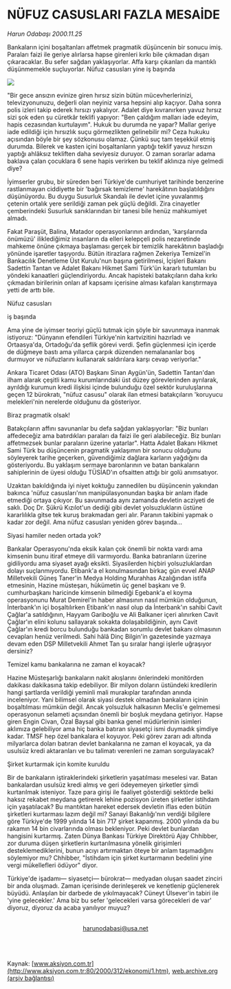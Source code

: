 # NÜFUZ CASUSLARI FAZLA MESAİDE

*Harun Odabaşı 2000.11.25*

<div>
 <p class="spot">
  Bankaların içini boşaltanları affetmek pragmatik düşüncenin bir sonucu  imiş. Paraları faizi ile geriye alırlarsa hapse girenleri kırkı bile çıkmadan  dışarı çıkaracaklar. Bu sefer sağdan yaklaşıyorlar. Affa karşı çıkanları da  mantıklı düşünmemekle suçluyorlar. Nüfuz casusları yine iş başında
 </p>
 <p class="metin">
 </p>
 <img border="0" src="/web/20020528191456im_/http://www.aksiyon.com.tr/2000/312/resimler/Nüfuz.jpg"/>
 <p class="metin">
  "Bir gece ansızın evinize giren hırsız sizin bütün mücevherlerinizi, televizyonunuzu, değerli olan neyiniz varsa hepsini alıp kaçıyor. Daha sonra polis izleri takip ederek hırsızı yakalıyor. Adalet diye kıvranırken yavuz hırsız sizi şok eden şu cüretkâr teklifi yapıyor: "Ben çaldığım malları iade edeyim, hapis cezasından kurtulayım". Hukuk bu durumda ne yapar? Mallar geriye iade edildiği için hırsızlık suçu görmezlikten gelinebilir mi? Ceza hukuku açısından böyle bir şey sözkonusu olamaz. Çünkü suç tam teşekkül etmiş durumda. Bilerek ve kasten içini boşaltanların yaptığı teklif yavuz hırsızın yaptığı ahlâksız tekliften daha seviyesiz duruyor. O zaman sorarlar adama baklava çalan çocuklara 6 sene hapis verirken bu teklif aklınıza niye gelmedi diye?
 </p>
 <p class="metin">
  İyimserler grubu, bir süreden beri Türkiye'de cumhuriyet tarihinde benzerine rastlanmayan ciddiyette bir 'bağırsak temizleme' harekâtının başlatıldığını düşünüyordu. Bu duygu Susurluk Skandalı ile devlet içine yuvalanmış çetenin ortalık yere serildiği zaman pek güçlü değildi. Zira cinayetler çemberindeki Susurluk sanıklarından bir tanesi bile henüz mahkumiyet almadı.
 </p>
 <p class="metin">
  Fakat Paraşüt, Balina, Matador operasyonlarının ardından, 'karşılarında önümüzü' iliklediğimiz insanların da elleri kelepçeli polis nezaretinde mahkeme önüne çıkmaya başlaması gerçek bir temizlik harekâtının başladığı yönünde işaretler taşıyordu. Bütün itirazlara rağmen Zekeriya Temizel'in Bankacılık Denetleme Üst Kurulu'nun başına getirilmesi, İçişleri Bakanı Sadettin Tantan ve Adalet Bakanı Hikmet Sami Türk'ün kararlı tutumları bu yöndeki kanaatleri güçlendiriyordu. Ancak hapisteki batakçıların daha kırkı çıkmadan birilerinin onları af kapsamı içerisine alması kafaları karıştırmaya yetti de arttı bile.
 </p>
 <p class="metin">
  Nüfuz casusları
 </p>
 <p class="metin">
  iş başında
 </p>
 <p class="metin">
  Ama yine de iyimser teoriyi güçlü tutmak için şöyle bir savunmaya inanmak istiyoruz: "Dünyanın efendileri Türkiye'nin kartvizitini hazırladı ve Ortaasya'da, Ortadoğu'da şeflik görevi verdi. Şefin güçlenmesi için içerde de düğmeye bastı ama yıllarca çarpık düzenden nemalananlar boş durmuyor ve nüfuzlarını kullanarak saldırılara karşı cevap veriyorlar."
 </p>
 <p class="metin">
  Ankara Ticaret Odası (ATO) Başkanı Sinan Aygün'ün, Sadettin Tantan'dan ilham alarak çeşitli kamu kurumlarındaki üst düzey görevlerinden ayrılarak, ayrıldığı kurumun kredi ilişkisi içinde bulunduğu özel sektör kuruluşlarına geçen 12 bürokratı, "nüfuz casusu" olarak ilan etmesi batakçıların 'koruyucu melekleri'nin nerelerde olduğunu da gösteriyor.
 </p>
 <p class="metin">
  Biraz pragmatik olsak!
 </p>
 <p class="metin">
  Batakçıların affını savunanlar bu defa sağdan yaklaşıyorlar: "Biz bunları affedeceğiz ama batırdıkları paraları da faizi ile geri alabileceğiz. Biz bunları affetmezsek bunlar paraların üzerine yatarlar". Hatta Adalet Bakanı Hikmet Sami Türk bu düşüncenin pragmatik yaklaşımın bir sonucu olduğunu söyleyerek tarihe geçerken, güvendiğimiz dağlara karların yağdığını da gösteriyordu. Bu yaklaşım sermaye baronlarının ve batan bankaların sahiplerinin de üyesi olduğu TÜSİAD'ın ofsaitten attığı bir golü anımsatıyor.
 </p>
 <p class="metin">
  Uzaktan bakıldığında iyi niyet koktuğu zannedilen bu düşüncenin yakından bakınca 'nüfuz casusları'nın manipülasyonundan başka bir anlam ifade etmediği ortaya çıkıyor. Bu savunmada aynı zamanda devletin acziyeti de saklı. Doç Dr. Şükrü Kızılot'un dediği gibi devlet yolsuzlukların üstüne kararlılıkla gitse tek kuruş bırakmadan geri alır. Paranın takibini yapmak o kadar zor değil. Ama nüfuz casusları yeniden görev başında...
 </p>
 <p class="metin">
  Siyasi hamiler neden ortada yok?
 </p>
 <p class="metin">
  Bankalar Operasyonu'nda eksik kalan çok önemli bir nokta vardı ama kimsenin bunu itiraf etmeye dili varmıyordu. Banka batıranların üzerine gidiliyordu ama siyaset ayağı eksikti. Siyasilerden hiçbiri yolsuzluklardan dolayı suçlanmıyordu. Etibank'a el konulmasından birkaç gün evvel ANAP Milletvekili Güneş Taner'in Medya Holding Murahhas Azalığından istifa etmesinin, Hazine müsteşarı, hükümetin üç genel başkanı ve 9. cumhurbaşkanı haricinde kimsenin bilmediği Egebank'a el koyma operasyonunu Murat Demirel'in haber almasının nasıl mümkün olduğunun, İnterbank'ın içi boşaltılırken Etibank'ın nasıl olup da İnterbank'ın sahibi Cavit Çağlar'a satıldığının, Hayyam Gariboğlu ve Ali Balkaner içeri alınırken Cavit Çağlar'ın elini kolunu sallayarak sokakta dolaşabildiğinin, aynı Cavit Çağlar'ın kredi borcu bulunduğu bankadan sorumlu devlet bakanı olmasının cevapları henüz verilmedi. Sahi hâlâ Dinç Bilgin'in gazetesinde yazmaya devam eden DSP Milletvekili Ahmet Tan şu sıralar hangi işlerle uğraşıyor dersiniz?
 </p>
 <p class="metin">
  Temizel kamu bankalarına ne zaman el koyacak?
 </p>
 <p class="metin">
  Hazine Müsteşarlığı bankaların nakit akışlarını önlerindeki monitörden dakikası dakikasına takip edebiliyor. Bir milyon doların üstündeki kredilerin hangi şartlarda verildiği yeminli mali murakıplar tarafından anında inceleniyor. Yani bilimsel olarak siyasi destek olmadan bankaların içinin boşaltılması mümkün değil. Ancak yolsuzluk halkasının Meclis'e gelmemesi operasyonun selameti açısından önemli bir boşluk meydana getiriyor. Hapse giren Engin Civan, Özal Baysal gibi banka genel müdürlerinin isimleri aklımıza gelebiliyor ama hiç banka batıran siyasetçi ismi duymadık şimdiye kadar. TMSF hep özel bankalara el koyuyor. Peki görev zararı adı altında milyarlarca doları batıran devlet bankalarına ne zaman el koyacak, ya da usulsüz kredi aktaranları ve bu talimatı verenleri ne zaman sorgulayacak?
 </p>
 <p class="metin">
  Şirket kurtarmak için komite kuruldu
 </p>
 <p class="metin">
  Bir de bankaların iştiraklerindeki şirketlerin yaşatılması meselesi var. Batan bankalardan usulsüz kredi almış ve geri ödeyemeyen şirketler şimdi kurtarılmak isteniyor. Taze para girişi ile faaliyet gösterdiği sektörde belki haksız rekabet meydana getirerek lehine pozisyon üreten şirketler istihdam için yaşatılacak? Bu mantıktan hareket edersek devletin iflas eden bütün şirketleri kurtarması lazım değil mi? Sanayi Bakanlığı'nın verdiği bilgilere göre Türkiye'de 1999 yılında 14 bin 717 şirket kapanmış. 2000 yılında da bu rakamın 14 bin civarlarında olması bekleniyor. Peki devlet bunlardan hangisini kurtarmış. Zaten Dünya Bankası Türkiye Direktörü Ajay Chhibber, zor duruma düşen şirketlerin kurtarılmasına yönelik girişimleri desteklemediklerini, bunun acıyı artırmaktan öteye bir anlam taşımadığını söylemiyor mu? Chhibber, "İstihdam için şirket kurtarmanın bedelini yine vergi mükellefleri ödüyor" diyor.
 </p>
 <p class="metin">
  Türkiye'de işadamı— siyasetçi— bürokrat— medyadan oluşan saadet zinciri bir anda oluşmadı. Zaman içerisinde derinleşerek ve kenetlenip güçlenerek büyüdü. Anlaşılan bir darbede de yıkılmayacak? Cüneyt Ülsever'in tabiri ile 'yine gelecekler.' Ama biz bu sefer 'gelecekleri varsa görecekleri de var' diyoruz, diyoruz da acaba yanılıyor muyuz?
 </p>
 <br/>
 <center>
  <a class="anaorta" href="http://web.archive.org/web/20020528191456/mailto:harunodabasi@usa.net">
   harunodabasi@usa.net
  </a>
 </center>
 <br/>
 <br/>
 <br/>
</div>

Kaynak: [www.aksiyon.com.tr](http://www.aksiyon.com.tr:80/2000/312/ekonomi/1.htm), [web.archive.org (arşiv bağlantısı)](http://web.archive.org/web/20020528191456/http://www.aksiyon.com.tr:80/2000/312/ekonomi/1.htm)
